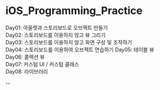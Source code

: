 # iOS_Programming_Practice





Day01: 아울렛과 스토리보드로 오브젝트 만들기  
Day02: 스토리보드를 이용하지 않고 뷰 그리기  
Day03: 스토리보드를 이용하지 않고 화면 구성 및 조작하기   
Day04: 스토리보드를 이용하여 오브젝트 연습하기 
Day05: 테이블 뷰  
Day06: 콜렉션 뷰  
Day07: 커스텀 UI / 커스텀 클래스  
Day08: 라이브러리 

--

